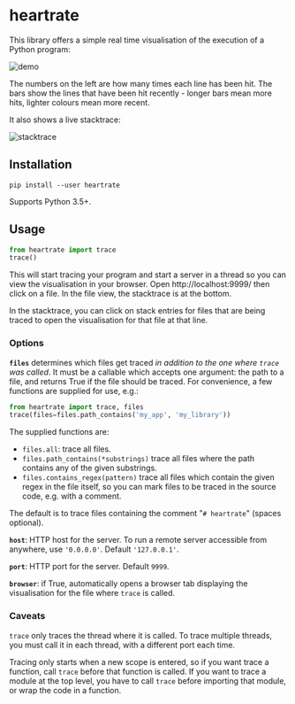 # heartrate

This library offers a simple real time visualisation of the execution of a Python program:

![demo](https://s3.gifyu.com/images/anim4.gif)

The numbers on the left are how many times each line has been hit. The bars show the lines that have been hit recently - longer bars mean more hits, lighter colours mean more recent.

It also shows a live stacktrace:

![stacktrace](https://media.giphy.com/media/jowhm7LgUCdc7Er924/giphy.gif)

## Installation

`pip install --user heartrate`

Supports Python 3.5+.

## Usage

```python
from heartrate import trace
trace()
```

This will start tracing your program and start a server in a thread so you can view the visualisation in your browser. Open http://localhost:9999/ then click on a file. In the file view, the stacktrace is at the bottom.

In the stacktrace, you can click on stack entries for files that are being traced to open the visualisation for that file at that line. 

### Options

**`files`** determines which files get traced *in addition to the one where `trace` was called*. It must be a callable which accepts one argument: the path to a file, and returns True if the file should be traced. For convenience, a few functions are supplied for use, e.g.:

 ```python
from heartrate import trace, files
trace(files=files.path_contains('my_app', 'my_library'))
```

The supplied functions are:

- `files.all`: trace all files.
- `files.path_contains(*substrings)` trace all files where the path contains any of the given substrings.
- `files.contains_regex(pattern)` trace all files which contain the given regex in the file itself, so you can mark files to be traced in the source code, e.g. with a comment.

The default is to trace files containing the comment "`# heartrate`" (spaces optional).

**`host`**: HTTP host for the server. To run a remote server accessible from anywhere, use `'0.0.0.0'`. Default `'127.0.0.1'`.

**`port`**: HTTP port for the server. Default `9999`.

**`browser`**: if True, automatically opens a browser tab displaying the visualisation for the file where `trace` is called.

### Caveats

`trace` only traces the thread where it is called. To trace multiple threads, you must call it in each thread, with a different port each time.

Tracing only starts when a new scope is entered, so if you want trace a function, call `trace` before that function is called. If you want to trace a module at the top level, you have to call `trace` before importing that module, or wrap the code in a function.
